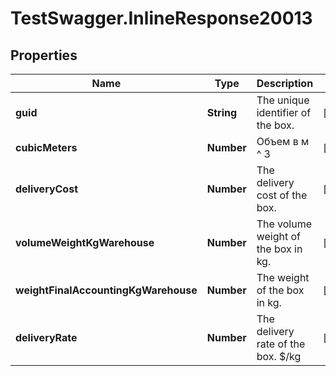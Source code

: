 # TestSwagger.InlineResponse20013

## Properties

Name | Type | Description | Notes
------------ | ------------- | ------------- | -------------
**guid** | **String** | The unique identifier of the box. | [optional] 
**cubicMeters** | **Number** | Объем в м ^ 3 | [optional] 
**deliveryCost** | **Number** | The delivery cost of the box. | [optional] 
**volumeWeightKgWarehouse** | **Number** | The volume weight of the box in kg. | [optional] 
**weightFinalAccountingKgWarehouse** | **Number** | The weight of the box in kg. | [optional] 
**deliveryRate** | **Number** | The delivery rate of the box. $/kg | [optional] 


